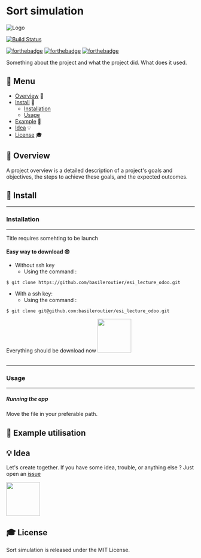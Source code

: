 # Sort simulation
![Logo](https://via.placeholder.com/1200x120)


[![Build Status](https://travis-ci.org/walternascimentobarroso/walternascimentobarroso.github.io.svg?branch=master)](https://travis-ci.org/walternascimentobarroso/walternascimentobarroso.github.io)


[![forthebadge](https://forthebadge.com/images/badges/made-with-java.svg)](https://forthebadge.com) [![forthebadge](http://forthebadge.com/images/badges/built-with-love.svg)](http://forthebadge.com)  [![forthebadge](https://forthebadge.com/images/badges/contains-cat-gifs.svg)](https://forthebadge.com)

Something about the project and what the project did.
What does it used.

## :notebook_with_decorative_cover: Menu

* [Overview](#page_facing_up-overview) :page_facing_up:
* [Install](#trident-install) :trident:
    * [Installation](#installation)
    * [Usage](#usage)
* [Example](#mag_right-example-utilisation) :mag_right:
* [Idea](#bulb-idea) :bulb:
* [License](#mortar_board-license) :mortar_board:

## :page_facing_up: Overview
 A project overview is a detailed description of a project's goals and objectives, the steps to achieve these goals, and the expected outcomes.


## :trident: Install

___
### Installation
___
Title requires somehting to be launch

#### Easy way to download :sunglasses:

* Without ssh key
   * Using the command :
```
$ git clone https://github.com/basileroutier/esi_lecture_odoo.git
```

* With a ssh key:
   * Using the command :
```
$ git clone git@github.com:basileroutier/esi_lecture_odoo.git
```

Everything should be download now  <img src="https://c.tenor.com/Uowt3oHKCP4AAAAC/marc77-cat-at-work.gif" width="90" height="90" />
<br/>
<br/>
___
### Usage
___
##### Running the app
Move the file in your preferable path.


## :mag_right: Example utilisation

## :bulb: Idea
Let's create together. If you have some idea, trouble, or anything else ? Just open an [issue](https://github.com/basileroutier/title/issues/new/choose)


<img src="https://c.tenor.com/k-tV1c5bCCkAAAAd/cat-smile-happy-cat.gif" width="90" height="90" />

## :mortar_board: License

Sort simulation is released under the MIT License.
